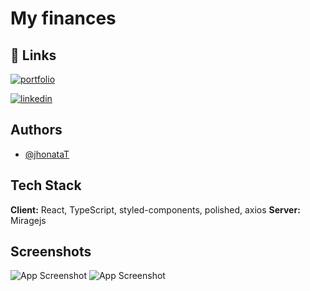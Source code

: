 
# My finances


## 🔗 Links
[![portfolio](https://img.shields.io/badge/my_portfolio-000?style=for-the-badge&logo=ko-fi&logoColor=white)](https://www.jhonata-tenorio.com.br/)

[![linkedin](https://img.shields.io/badge/linkedin-0A66C2?style=for-the-badge&logo=linkedin&logoColor=white)](https://www.linkedin.com/in/jhonata-tenorio/)


## Authors

- [@jhonataT](https://www.github.com/jhonataT)


## Tech Stack

**Client:** React, TypeScript, styled-components, polished, axios
**Server:** Miragejs



## Screenshots

![App Screenshot](https://user-images.githubusercontent.com/51134324/236654011-adfcadfb-9481-49d9-ad59-757e0d15fac2.png)
![App Screenshot](https://user-images.githubusercontent.com/51134324/236654030-e2f60b4e-5185-4156-a7da-251849135e39.png)